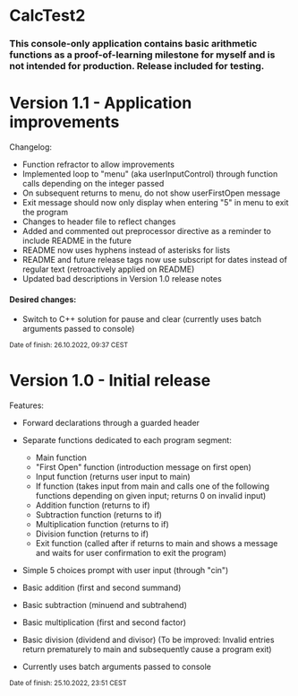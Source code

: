 # CalcTest2

### This console-only application contains basic arithmetic functions as a proof-of-learning milestone for myself and is not intended for production. Release included for testing.

# Version 1.1 - Application improvements

Changelog:
- Function refractor to allow improvements
- Implemented loop to "menu" (aka userInputControl) through function calls depending on the integer passed
- On subsequent returns to menu, do not show userFirstOpen message
- Exit message should now only display when entering "5" in menu to exit the program
- Changes to header file to reflect changes
- Added and commented out preprocessor directive as a reminder to include README in the future
- README now uses hyphens instead of asterisks for lists
- README and future release tags now use subscript for dates instead of regular text (retroactively applied on README)
- Updated bad descriptions in Version 1.0 release notes

#### Desired changes: 
- Switch to C++ solution for pause and clear (currently uses batch arguments passed to console)

<sub>Date of finish: 26.10.2022, 09:37 CEST</sub>

# Version 1.0 - Initial release

Features:
* Forward declarations through a guarded header
* Separate functions dedicated to each program segment:

   * Main function
   * "First Open" function (introduction message on first open)
   * Input function (returns user input to main)
   * If function (takes input from main and calls one of the following functions depending on given input; returns 0 on invalid input)
   * Addition function (returns to if)
   * Subtraction function (returns to if)
   * Multiplication function (returns to if)
   * Division function (returns to if)
   * Exit function (called after if returns to main and shows a message and waits for user confirmation to exit the program)

* Simple 5 choices prompt with user input (through "cin")
* Basic addition (first and second summand)
* Basic subtraction (minuend and subtrahend)
* Basic multiplication (first and second factor)
* Basic division (dividend and divisor)
(To be improved: Invalid entries return prematurely to main and subsequently cause a program exit)
* Currently uses batch arguments passed to console

<sub>Date of finish: 25.10.2022, 23:51 CEST</sub>